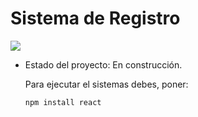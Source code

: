 <h1> Sistema de Registro</h1>

   <p align="left">
   <img src="https://img.shields.io/badge/STATUS-EN%20DESAROLLO-green">
   </p>
   
   
- Estado del proyecto: En construcción.

  Para ejecutar el sistemas debes, poner:

  ```npm install react```
